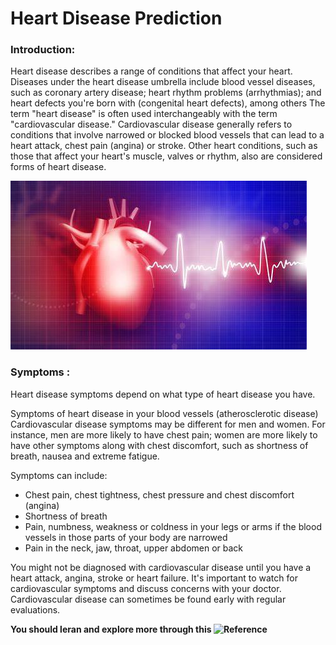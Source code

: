 # Heart Disease Prediction 

### Introduction:

Heart disease describes a range of conditions that affect your heart. Diseases under the heart disease umbrella include blood vessel diseases, such as coronary artery disease; heart rhythm problems (arrhythmias); and heart defects you're born with (congenital heart defects), among others
The term "heart disease" is often used interchangeably with the term "cardiovascular disease." Cardiovascular disease generally refers to conditions that involve narrowed or blocked blood vessels that can lead to a heart attack, chest pain (angina) or stroke. Other heart conditions, such as those that affect your heart's muscle, valves or rhythm, also are considered forms of heart disease.

![](Heart-image.jpg)


### Symptoms :

Heart disease symptoms depend on what type of heart disease you have.

Symptoms of heart disease in your blood vessels (atherosclerotic disease)
Cardiovascular disease symptoms may be different for men and women. For instance, men are more likely to have chest pain; women are more likely to have other symptoms along with chest discomfort, such as shortness of breath, nausea and extreme fatigue.

Symptoms can include:

* Chest pain, chest tightness, chest pressure and chest discomfort (angina)
* Shortness of breath
* Pain, numbness, weakness or coldness in your legs or arms if the blood vessels in those parts of your body are narrowed
* Pain in the neck, jaw, throat, upper abdomen or back

You might not be diagnosed with cardiovascular disease until you have a heart attack, angina, stroke or heart failure. It's important to watch for cardiovascular symptoms and discuss concerns with your doctor. Cardiovascular disease can sometimes be found early with regular evaluations.

**You should leran and explore more through this ![Reference](https://www.mayoclinic.org/diseases-conditions/heart-disease/symptoms-causes/syc-203531180)**

